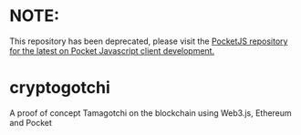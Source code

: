 # NOTE:
This repository has been deprecated, please visit the [PocketJS repository for the latest on Pocket Javascript client development.](https://github.com/pokt-network/pocket-js)

# cryptogotchi
A proof of concept Tamagotchi on the blockchain using Web3.js, Ethereum and Pocket
